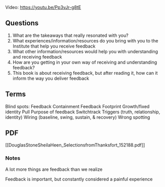 Video: https://youtu.be/Pp3vJr-g8tE

## Questions
1. What are the takeaways that really resonated with you?
2. What experiences/information/resources do you bring with you to the Institute that help you receive feedback
3. What other information/resources would help you with understanding and receiving feedback
4. How are you getting in your own way of receiving and understanding feedback?
5. This book is about receiving feedback, but after reading it, how can it inform the way you deliver feedback

## Terms
Blind spots:
Feedback Containment
Feedback Footprint
Growth/fixed identity
Pull
Purpose of feedback
Switchtrack
Triggers (truth, relationship, identity)
Wiring (baseline, swing, sustain, & recovery)
Wrong spotting

## PDF
[[DouglasStoneSheilaHeen_SelectionsfromThanksfort_152188.pdf]]
### Notes
A lot more things are feedback than we realize

Feedback is important, but constantly considered a painful experience 

